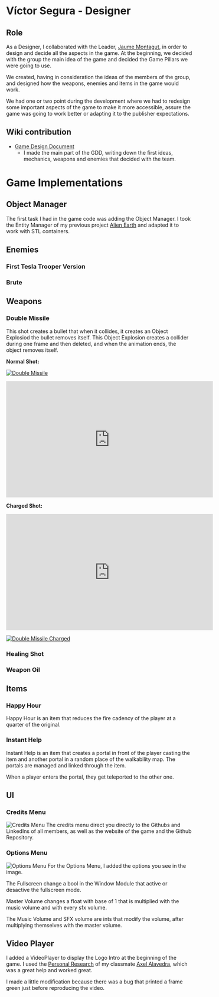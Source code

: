# Víctor Segura - Designer

## Role

 As a Designer, I collaborated with the Leader, [Jaume Montagut](https://github.com/JaumeMontagut), in order to design and decide all the aspects in the game. At the beginning, we decided with the group the main idea of the game and decided the Game Pillars we were going to use.

We created, having in consideration the ideas of the members of the group, and designed how the weapons, enemies and items in the game would work.

We had one or two point during the development where we had to redesign some important aspects of the game to make it more accessible, assure the game was going to work better or adapting it to the publisher expectations.

## Wiki contribution

* [Game Design Document](https://github.com/gamificalostudio/Tankerfield/wiki/Game-Design-Document)
	* I made the main part of the GDD, writing down the first ideas, mechanics, weapons and enemies that decided with the team.
 
# Game Implementations

## Object Manager
The first task I had in the game code was adding the Object Manager. I took the Entity Manager of my previous project [Alien Earth](https://github.com/VictorSegura99/Alien_Earth) and adapted it to work with STL containers.

## Enemies

### First Tesla Trooper Version
### Brute

## Weapons
 
### Double Missile 

This shot creates a bullet that when it collides, it creates an Object Explosiod the bullet removes itself. This Object Explosion creates a collider during one frame and then deleted, and when the animation ends, the object removes itself.

**Normal Shot:**

[![Double Missile](https://img.youtube.com/vi/W6fsnRjkULc/0.jpg)](https://www.youtube.com/watch?v=W6fsnRjkULc)

<iframe width="560" height="315" src="https://www.youtube.com/embed/W6fsnRjkULc" frameborder="0" allow="accelerometer; autoplay; encrypted-media; gyroscope; picture-in-picture" allowfullscreen></iframe>

**Charged Shot:**

<iframe width="560" height="315" src="https://www.youtube.com/embed/Axyet1AsBhY" frameborder="0" allow="accelerometer; autoplay; encrypted-media; gyroscope; picture-in-picture" allowfullscreen></iframe>

[![Double Missile Charged](https://img.youtube.com/vi/Axyet1AsBhY/0.jpg)](https://www.youtube.com/watch?v=Axyet1AsBhY)


### Healing Shot
### Weapon Oil

## Items
### Happy Hour
Happy Hour is an item that reduces the fire cadency of the player at a quarter of the original.

### Instant Help
Instant Help is an item that creates a portal in front of the player casting the item and another portal in a random place of the walkability map. The portals are managed and linked through the item. 

When a player enters the portal, they get teleported to the other one.
## UI
### Credits Menu
![Credits Menu](https://github.com/gamificalostudio/Tankerfield/blob/master/docs/V%C3%ADctor_Contributions_docs/Credits%20Menu.jpg?raw=true)
The credits menu direct you directly to the Githubs and LinkedIns of all members, as well as the website of the game and the Github Repository.

### Options Menu
![Options Menu](https://github.com/gamificalostudio/Tankerfield/blob/master/docs/V%C3%ADctor_Contributions_docs/Options%20Menu.jpg?raw=true)
For the Options Menu, I added the options you see in the image.

The Fullscreen change a bool in the Window Module that active or desactive the fullscreen mode.

Master Volume changes a float with base of 1 that is multiplied with the music volume and with every sfx volume.

The Music Volume and SFX volume are ints that modify the volume, after multiplying themselves with the master volume.

## Video Player

I added a VideoPlayer to display the Logo Intro at the beginning of the game. I used the [Personal Research](https://github.com/AxelAlavedra/Video-Player-Research) of my classmate [Axel Alavedra](https://github.com/AxelAlavedra), which was a great help and worked great.

I made a little modification because there was a bug that printed a frame green just before reproducing the video.
﻿
